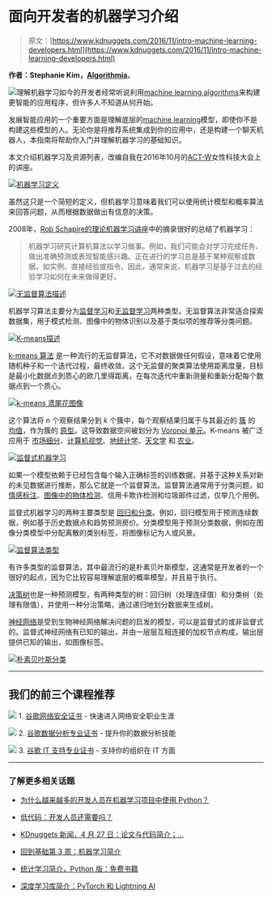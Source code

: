 # 面向开发者的机器学习介绍

> 原文：[https://www.kdnuggets.com/2016/11/intro-machine-learning-developers.html](https://www.kdnuggets.com/2016/11/intro-machine-learning-developers.html)

**作者：Stephanie Kim，[Algorithmia](https://algorithmia.com/)**。

![理解机器学习](../Images/83304cf3b74fe6ff85f6577fb37d7607.png)如今的开发者经常听说利用[machine learning algorithms](https://algorithmia.com/tags/machine%20learning)来构建更智能的应用程序，但许多人不知道从何开始。

发展智能应用的一个重要方面是理解底层的[machine learning](https://en.wikipedia.org/wiki/Machine_learning)模型，即使你不是构建这些模型的人。无论你是将推荐系统集成到你的应用中，还是构建一个聊天机器人，本指南将帮助你入门并理解机器学习的基础知识。

本文介绍机器学习及资源列表，改编自我在2016年10月的[ACT-W](http://seattle.act-w.org/)女性科技大会上的讲座。

[![机器学习定义](../Images/a1d7b7a6311993b37599fbf9beb9c4c5.png)](http://blog.algorithmia.com/wp-content/uploads/2016/10/Intro-to-Machine-Learning.png)

虽然这只是一个简短的定义，但机器学习意味着我们可以使用统计模型和概率算法来回答问题，从而根据数据做出有信息的决策。

2008年，[Rob Schapire的理论机器学习讲座](http://www.cs.princeton.edu/courses/archive/spr08/cos511/scribe_notes/0204.pdf)中的摘录很好的总结了机器学习：

> 机器学习研究计算机算法以学习做事。例如，我们可能会对学习完成任务、做出准确预测或表现智能感兴趣。正在进行的学习总是基于某种观察或数据，如实例、直接经验或指令。因此，通常来说，机器学习是基于过去的经验学习如何在未来做得更好。

[![无监督算法描述](../Images/e82dd73382007af28292264dbbda74ad.png)](http://blog.algorithmia.com/wp-content/uploads/2016/10/intro_ml_unsupervised.png)

机器学习算法主要分为[监督学习](https://en.wikipedia.org/wiki/Supervised_learning)和[无监督学习](https://en.wikipedia.org/wiki/Unsupervised_learning)两种类型。无监督算法非常适合探索数据集，用于模式检测、图像中的物体识别以及基于类似项的推荐等分类问题。

[![K-means描述](../Images/fefeb05c59906ef89f47a7e73c93913d.png)](http://blog.algorithmia.com/wp-content/uploads/2016/10/kmeans_description.png)

[k-means 算法](https://en.wikipedia.org/wiki/K-means_clustering) 是一种流行的无监督算法，它不对数据做任何假设，意味着它使用随机种子和一个迭代过程，最终收敛。这个无监督的聚类算法使用距离度量，目标是最小化数据点到质心的欧几里得距离，在每次迭代中重新测量和重新分配每个数据点到一个质心。

[![k-means 鸢尾花图像](../Images/7a24a521ac74ea54f4111426060e4322.png)](http://blog.algorithmia.com/wp-content/uploads/2016/10/k-means_iris.png)

这个算法将 n 个观察结果分到 *k* 个簇中，每个观察结果归属于与其最近的 [簇](https://en.wikipedia.org/wiki/Cluster_(statistics)) 的 [均值](https://en.wikipedia.org/wiki/Mean)，作为簇的 [原型](https://en.wikipedia.org/wiki/Prototype)。这导致数据空间被划分为 [Voronoi 单元](https://en.wikipedia.org/wiki/Voronoi_cell)。K-means 被广泛应用于 [市场细分](https://en.wikipedia.org/wiki/Market_segmentation)、[计算机视觉](https://en.wikipedia.org/wiki/Computer_vision)、[地统计学](https://en.wikipedia.org/wiki/Geostatistics)、[天文学](https://en.wikipedia.org/wiki/Astronomy) 和 [农业](https://en.wikipedia.org/wiki/Data_Mining_in_Agriculture)。

[![监督式机器学习](../Images/cc910caee50f4c31e1bd6433eed743b8.png)](http://blog.algorithmia.com/wp-content/uploads/2016/10/Intro-to-Machine-Learning_revised.png)

如果一个模型依赖于已经包含每个输入正确标签的训练数据，并基于这种关系对新的未见数据进行推断，那么它就是一个监督算法。监督算法通常用于分类问题，如 [情感标注](https://algorithmia.com/algorithms/nlp/SentimentAnalysis)、[图像中的物体检测](https://algorithmia.com/algorithms/opencv/ObjectDetectionWithModels)、信用卡欺诈检测和垃圾邮件过滤，仅举几个用例。

监督式机器学习的两种主要类型是 [回归和分类](http://math.stackexchange.com/questions/141381/regression-vs-classification)。例如，回归模型用于预测连续数据，例如基于历史数据点和趋势预测房价。分类模型用于预测分类数据，例如在图像分类模型中分配离散的类别标签，将图像标记为人或风景。

[![监督算法类型](../Images/14e5d481c9f4eff745ed978a0829af59.png)](http://blog.algorithmia.com/wp-content/uploads/2016/10/types_supervised_ml.png)

有许多类型的监督算法，其中最流行的是朴素贝叶斯模型，这通常是开发者的一个很好的起点，因为它比较容易理解底层的概率模型，并且易于执行。

[决策树](https://en.wikipedia.org/wiki/Decision_tree)也是一种预测模型，有两种类型的树：回归树（处理连续值）和分类树（处理有限值），并使用一种分治策略，通过递归地划分数据来生成树。

[神经网络](https://en.wikipedia.org/wiki/Artificial_neural_network)是受到生物神经网络解决问题的启发的模型，可以是监督式的或非监督式的。监督式神经网络有已知的输出，并由一层层互相连接的加权节点构成，输出层提供已知的输出，如图像标签。

[![朴素贝叶斯分类](../Images/7aa5d724ff818f91ce2269644ba0ebd3.png)](http://blog.algorithmia.com/wp-content/uploads/2016/10/intro_ml_naive_bayes.jpg)

* * *

## 我们的前三个课程推荐

![](../Images/0244c01ba9267c002ef39d4907e0b8fb.png) 1\. [谷歌网络安全证书](https://www.kdnuggets.com/google-cybersecurity) - 快速进入网络安全职业生涯

![](../Images/e225c49c3c91745821c8c0368bf04711.png) 2\. [谷歌数据分析专业证书](https://www.kdnuggets.com/google-data-analytics) - 提升你的数据分析技能

![](../Images/0244c01ba9267c002ef39d4907e0b8fb.png) 3\. [谷歌 IT 支持专业证书](https://www.kdnuggets.com/google-itsupport) - 支持你的组织在 IT 方面

* * *

### 了解更多相关话题

+   [为什么越来越多的开发人员在机器学习项目中使用 Python？](https://www.kdnuggets.com/2022/01/developers-python-machine-learning-projects.html)

+   [低代码：开发人员还需要吗？](https://www.kdnuggets.com/2022/04/low-code-developers-still-needed.html)

+   [KDnuggets 新闻，4 月 27 日：论文与代码简介；…](https://www.kdnuggets.com/2022/n17.html)

+   [回到基础第 3 周：机器学习简介](https://www.kdnuggets.com/back-to-basics-week-3-introduction-to-machine-learning)

+   [统计学习简介，Python 版：免费书籍](https://www.kdnuggets.com/2023/07/introduction-statistical-learning-python-edition-free-book.html)

+   [深度学习库简介：PyTorch 和 Lightning AI](https://www.kdnuggets.com/introduction-to-deep-learning-libraries-pytorch-and-lightning-ai)
